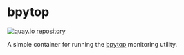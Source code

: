 # bpytop

[![quay.io repository](https://img.shields.io/badge/updated-2023--01--29-green)](https://quay.io/repository/miabbott/bpytop)

A simple container for running the [bpytop](https://github.com/aristocratos/bpytop) monitoring utility.